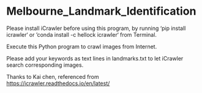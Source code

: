# Melbourne_Landmark_Identification

Please install iCrawler before using this program, by running ‘pip install icrawler‘ or ’conda install -c hellock icrawler‘ from Terminal.

Execute this Python program to crawl images from Internet.

Please add your keywords as text lines in landmarks.txt to let iCrawler search corresponding images.

Thanks to Kai chen, referenced from https://icrawler.readthedocs.io/en/latest/
